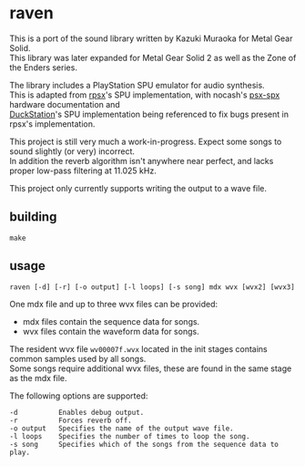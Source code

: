 # raven

This is a port of the sound library written by Kazuki Muraoka for Metal Gear Solid.<br>
This library was later expanded for Metal Gear Solid 2 as well as the Zone of the Enders series.

The library includes a PlayStation SPU emulator for audio synthesis.<br>
This is adapted from [rpsx](https://github.com/KieronJ/rpsx)'s SPU implementation, with nocash's [psx-spx](https://psx-spx.consoledev.net/) hardware documentation and<br>
[DuckStation](https://github.com/stenzek/duckstation)'s SPU implementation being referenced to fix bugs present in rpsx's implementation.

This project is still very much a work-in-progress. Expect some songs to sound slightly (or very) incorrect.<br>
In addition the reverb algorithm isn't anywhere near perfect, and lacks proper low-pass filtering at 11.025 kHz.

This project only currently supports writing the output to a wave file.

## building
`make`

## usage

`raven [-d] [-r] [-o output] [-l loops] [-s song] mdx wvx [wvx2] [wvx3]`

One mdx file and up to three wvx files can be provided:
- mdx files contain the sequence data for songs.
- wvx files contain the waveform data for songs.

The resident wvx file `wv00007f.wvx` located in the init stages contains common samples used by all songs.<br>
Some songs require additional wvx files, these are found in the same stage as the mdx file.

The following options are supported:
```
-d          Enables debug output.
-r          Forces reverb off.
-o output   Specifies the name of the output wave file.
-l loops    Specifies the number of times to loop the song.
-s song     Specifies which of the songs from the sequence data to play.
```
